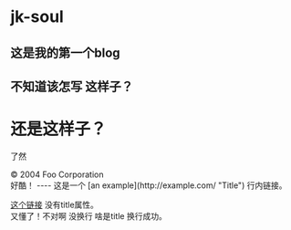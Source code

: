 jk-soul
=======

这是我的第一个blog
-----------------
不知道该怎写
这样子？
------
还是这样子？
=======
了然
 <div class="sample_footer">
        &copy; 2004 Foo Corporation
    </div>
好酷！
----
这是一个 [an example](http://example.com/ "Title") 行内链接。

[这个链接](http://example.net/) 没有title属性。     
又懂了！不对啊 没换行  啥是title   换行成功。
